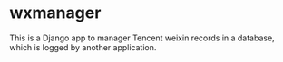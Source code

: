 # wxmanager
This is a Django app to manager Tencent weixin records in a database, which is logged by another application.

